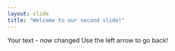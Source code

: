 ```yaml
---
layout: slide
title: "Welcome to our second slide!"
---
```

Your text - now changed
Use the left arrow to go back!
